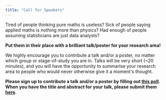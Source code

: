 ```yaml
---
title: "Call for Speakers"
---
```


Tired of people thinking pure maths is useless? Sick of people saying applied maths is nothing more than physics? Had enough of people assuming statisticians are just data analysts?

**Put them in their place with a brilliant talk/poster for your research area!**

We highly encourage you to contribute a talk and/or a poster, no matter which group or stage-of-study you are in.
Talks will be very short (~20 minutes), and you will have the opportunity to summarise your research area to people who would never otherwise give it a moment's thought.

**Please sign up to contribute a talk and/or a poster by filling out [this poll](https://eur03.safelinks.protection.outlook.com/?url=https%3A%2F%2Fforms.office.com%2FPages%2FResponsePage.aspx%3Fid%3DqO3qvR3IzkWGPlIypTW3y8cH16BbCNtBh3zdLxzekOdUNFI2QzQ4VzIyTDFWTzQ1WkZFUkw3M1pWNS4u%26loop%3D1&data=05%7C02%7Cmmyl%40leeds.ac.uk%7C8ccc3581e6fd487076d108dc86d74a47%7Cbdeaeda8c81d45ce863e5232a535b7cb%7C0%7C0%7C638533506426364416%7CUnknown%7CTWFpbGZsb3d8eyJWIjoiMC4wLjAwMDAiLCJQIjoiV2luMzIiLCJBTiI6Ik1haWwiLCJXVCI6Mn0%3D%7C0%7C%7C%7C&sdata=Rt7IgEnpwPUq6io%2FhlqzeBwzNvcVzzIFl6c28NKRQGg%3D&reserved=0). When you have the title and abstract for your talk, please submit them [here](https://forms.office.com/e/W4EsgcWxqh).**
